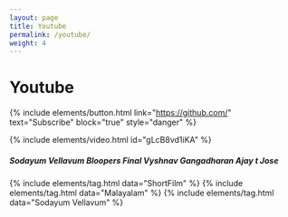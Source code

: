 ```yaml
---
layout: page
title: Youtube
permalink: /youtube/
weight: 4
---
```


# **Youtube**
{% include elements/button.html link="https://github.com/" text="Subscribe" block="true" style="danger" %}

{% include elements/video.html id="gLcB8vd1iKA" %}
##### Sodayum Vellavum Bloopers Final Vyshnav Gangadharan Ajay t Jose
{% include elements/tag.html data="ShortFilm" %}
{% include elements/tag.html data="Malayalam" %}
{% include elements/tag.html data="Sodayum Vellavum" %}

